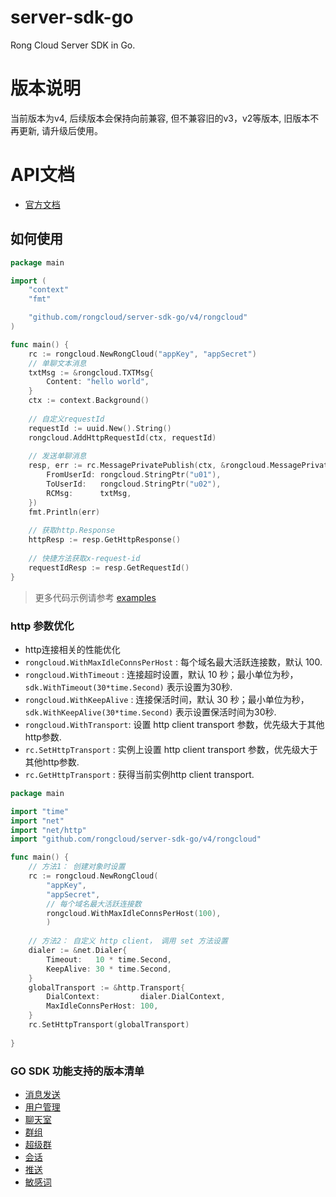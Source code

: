 server-sdk-go
=============

Rong Cloud Server SDK in Go.

# 版本说明
当前版本为v4, 后续版本会保持向前兼容, 但不兼容旧的v3，v2等版本, 旧版本不再更新, 请升级后使用。

# API文档
- [官方文档](https://doc.rongcloud.cn/imserver/server/v1/overview)

## 如何使用

```go
package main

import (
    "context"
    "fmt"

    "github.com/rongcloud/server-sdk-go/v4/rongcloud"
)

func main() {
    rc := rongcloud.NewRongCloud("appKey", "appSecret")
    // 单聊文本消息
    txtMsg := &rongcloud.TXTMsg{
        Content: "hello world",
    }
    ctx := context.Background()
    
    // 自定义requestId
    requestId := uuid.New().String()
    rongcloud.AddHttpRequestId(ctx, requestId)
    
    // 发送单聊消息
    resp, err := rc.MessagePrivatePublish(ctx, &rongcloud.MessagePrivatePublishRequest{
        FromUserId: rongcloud.StringPtr("u01"),
        ToUserId:   rongcloud.StringPtr("u02"),
        RCMsg:      txtMsg,
    })
    fmt.Println(err)
    
    // 获取http.Response
    httpResp := resp.GetHttpResponse()
    
    // 快捷方法获取x-request-id
    requestIdResp := resp.GetRequestId()
}
```

> 更多代码示例请参考 [examples](./examples/README.md) 

### http 参数优化

- http连接相关的性能优化
- `rongcloud.WithMaxIdleConnsPerHost` : 每个域名最大活跃连接数，默认 100.
- `rongcloud.WithTimeout` : 连接超时设置，默认 10 秒；最小单位为秒， `sdk.WithTimeout(30*time.Second)` 表示设置为30秒.
- `rongcloud.WithKeepAlive` : 连接保活时间，默认 30 秒；最小单位为秒， `sdk.WithKeepAlive(30*time.Second)` 表示设置保活时间为30秒.
- `rongcloud.WithTransport`: 设置 http client transport 参数，优先级大于其他http参数.
- `rc.SetHttpTransport` : 实例上设置 http client transport 参数，优先级大于其他http参数.
- `rc.GetHttpTransport` : 获得当前实例http client transport.

```go
package main

import "time"
import "net"
import "net/http"
import "github.com/rongcloud/server-sdk-go/v4/rongcloud"

func main() {
	// 方法1： 创建对象时设置
	rc := rongcloud.NewRongCloud(
        "appKey",
		"appSecret",
		// 每个域名最大活跃连接数
		rongcloud.WithMaxIdleConnsPerHost(100),
		)
	
	// 方法2： 自定义 http client， 调用 set 方法设置
	dialer := &net.Dialer{
        Timeout:   10 * time.Second,
        KeepAlive: 30 * time.Second,
    }
    globalTransport := &http.Transport{
        DialContext:         dialer.DialContext,
        MaxIdleConnsPerHost: 100,
    }
    rc.SetHttpTransport(globalTransport)
	
}
```

### GO SDK 功能支持的版本清单

* [消息发送](./examples/message/README.md)
* [用户管理](./examples/user/README.md)
* [聊天室](./examples/chatroom/README.md)
* [群组](./examples/group/README.md)
* [超级群](./examples/ultragroup/README.md)
* [会话](./examples/conversation/README.md)
* [推送](./examples/push/README.md)
* [敏感词](./examples/sensitive/README.md)